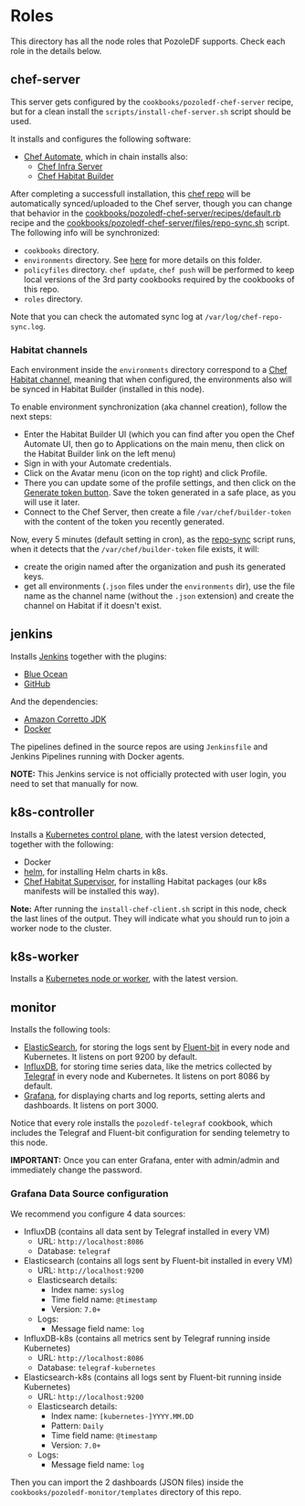 # Roles

This directory has all the node roles that PozoleDF supports. Check each role in the details below.

## chef-server

This server gets configured by the `cookbooks/pozoledf-chef-server` recipe, but for a
clean install the `scripts/install-chef-server.sh` script should be used.

It installs and configures the following software:

- [Chef Automate](https://docs.chef.io/automate/infra_server/), which in chain installs also:
  - [Chef Infra Server](https://docs.chef.io/server/)
  - [Chef Habitat Builder](https://docs.chef.io/habitat/builder_overview/)

After completing a successfull installation, this [chef repo](https://docs.chef.io/chef_repo/) 
will be automatically synced/uploaded to the Chef server, though you can change that behavior
in the [cookbooks/pozoledf-chef-server/recipes/default.rb](../cookbooks/pozoledf-chef-server/recipes/default.rb) recipe and the
[cookbooks/pozoledf-chef-server/files/repo-sync.sh](../cookbooks/pozoledf-chef-server/files/repo-sync.sh) script. The following info will be synchronized:

- `cookbooks` directory.
- `environments` directory. See [here](#Habitat_channels) for more details on this folder.
- `policyfiles` directory. `chef update`, `chef push` will be performed to keep local
  versions of the 3rd party cookbooks required by the cookbooks of this repo.
- `roles` directory.

Note that you can check the automated sync log at `/var/log/chef-repo-sync.log`.

### Habitat channels

Each environment inside the `environments` directory correspond to a [Chef Habitat channel](https://docs.chef.io/habitat/pkg_promote/#continuous-deployment-using-channels), meaning
that when configured, the environments also will be synced in Habitat Builder (installed
in this node).

To enable environment synchronization (aka channel creation), follow the next steps:
- Enter the Habitat Builder UI (which you can find after you open the Chef Automate UI,
  then go to Applications on the main menu, then click on the Habitat Builder link on the left menu)
- Sign in with your Automate credentials.
- Click on the Avatar menu (icon on the top right) and click Profile.
- There you can update some of the profile settings, and then click on the 
  [Generate token button](https://docs.chef.io/habitat/builder_profile/#create-a-personal-access-token).
  Save the token generated in a safe place, as you will use it later.
- Connect to the Chef Server, then create a file `/var/chef/builder-token` with the
  content of the token you recently generated.

Now, every 5 minutes (default setting in cron), as the [repo-sync](../cookbooks/pozoledf-chef-server/files/repo-sync.sh) script runs, when it detects that the `/var/chef/builder-token` file
exists, it will:
- create the origin named after the organization and push its generated keys.
- get all environments (`.json` files under the `environments` dir), use
the file name as the channel name (without the `.json` extension) and create the
channel on Habitat if it doesn't exist.

## jenkins

Installs [Jenkins](https://www.jenkins.io/) together with the plugins:

- [Blue Ocean](https://plugins.jenkins.io/blueocean/)
- [GitHub](https://plugins.jenkins.io/github/)

And the dependencies:

- [Amazon Corretto JDK](https://aws.amazon.com/corretto/)
- [Docker](https://docker.com)

The pipelines defined in the source repos are using `Jenkinsfile` and Jenkins Pipelines running with Docker agents.

**NOTE:** This Jenkins service is not officially protected with user login, you need to set that manually for now.


## k8s-controller

Installs a [Kubernetes control plane](https://kubernetes.io/docs/concepts/overview/components/), with the latest version detected, together with the following:

- Docker
- [helm](https://helm.sh/), for installing Helm charts in k8s.
- [Chef Habitat Supervisor](https://docs.chef.io/habitat/sup/), for installing Habitat packages (our k8s manifests will be installed this way).

**Note:** After running the `install-chef-client.sh` script in this node, check the last lines of the output. They will indicate what you should run to join a worker node to the cluster.

## k8s-worker

Installs a [Kubernetes node or worker](https://kubernetes.io/docs/concepts/overview/components/), with the latest version.

## monitor

Installs the following tools:

- [ElasticSearch](https://www.elastic.co/elasticsearch), for storing the logs sent by [Fluent-bit](https://fluentbit.io/) in every node and Kubernetes. It listens on port 9200 by default.
- [InfluxDB](https://www.influxdata.com), for storing time series data, like the metrics collected by [Telegraf](https://www.influxdata.com/time-series-platform/telegraf/) in every node and Kubernetes. It listens on port 8086 by default.
- [Grafana](https://grafana.com), for displaying charts and log reports, setting alerts and dashboards. It listens on port 3000.

Notice that every role installs the `pozoledf-telegraf` cookbook, which includes the Telegraf and Fluent-bit configuration for sending telemetry to this node.

**IMPORTANT:** Once you can enter Grafana, enter with admin/admin and immediately change the password.

### Grafana Data Source configuration

We recommend you configure 4 data sources:
- InfluxDB (contains all data sent by Telegraf installed in every VM)
  - URL: `http://localhost:8086`
  - Database: `telegraf`
- Elasticsearch (contains all logs sent by Fluent-bit installed in every VM)
  - URL: `http://localhost:9200`
  - Elasticsearch details:
    - Index name: `syslog`
    - Time field name: `@timestamp`
    - Version: `7.0+`
  - Logs:
    - Message field name: `log`
- InfluxDB-k8s (contains all metrics sent by Telegraf running inside Kubernetes)
  - URL: `http://localhost:8086`
  - Database: `telegraf-kubernetes`
- Elasticsearch-k8s (contains all logs sent by Fluent-bit running inside Kubernetes)
  - URL: `http://localhost:9200`
  - Elasticsearch details:
    - Index name: `[kubernetes-]YYYY.MM.DD`
    - Pattern: `Daily`
    - Time field name: `@timestamp`
    - Version: `7.0+`
  - Logs:
    - Message field name: `log`

Then you can import the 2 dashboards (JSON files) inside the `cookbooks/pozoledf-monitor/templates` directory of this repo.
